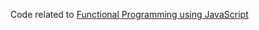 Code related to [Functional Programming using JavaScript](https://www.youtube.com/playlist?list=PL0zVEGEvSaeEd9hlmCXrk5yUyqUag-n84)
